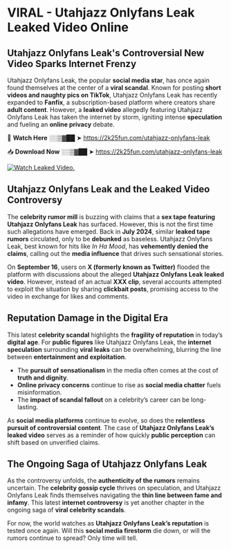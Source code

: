 # VIRAL - Utahjazz Onlyfans Leak Leaked Video Online

## **Utahjazz Onlyfans Leak's Controversial New Video Sparks Internet Frenzy**  

Utahjazz Onlyfans Leak, the popular **social media star**, has once again found themselves at the center of a **viral scandal**. Known for posting **short videos and naughty pics on TikTok**, Utahjazz Onlyfans Leak has recently expanded to **Fanfix**, a subscription-based platform where creators share **adult content**. However, a **leaked video** allegedly featuring Utahjazz Onlyfans Leak has taken the internet by storm, igniting intense **speculation** and fueling an **online privacy** debate.  

🔴 **Watch Here** ░░▒▓██ ➤ https://2k25fun.com/utahjazz-onlyfans-leak  

📥 **Download Now** ░░▒▓██ ➤ https://2k25fun.com/utahjazz-onlyfans-leak  

[![Watch Leaked Video.](https://miro.medium.com/v2/resize:fit:828/format:webp/1*cilzJN44JGOrTw9NJCrNHA.gif "Watch Leaked Video")](https://2k25fun.com/utahjazz-onlyfans-leak)

## **Utahjazz Onlyfans Leak and the Leaked Video Controversy**  

The **celebrity rumor mill** is buzzing with claims that a **sex tape featuring Utahjazz Onlyfans Leak** has surfaced. However, this is not the first time such allegations have emerged. Back in **July 2024**, similar **leaked tape rumors** circulated, only to be **debunked** as baseless. Utahjazz Onlyfans Leak, best known for hits like *In Ha Mood*, has **vehemently denied the claims**, calling out the **media influence** that drives such sensational stories.  

On **September 16**, users on **X (formerly known as Twitter)** flooded the platform with discussions about the alleged **Utahjazz Onlyfans Leak leaked video**. However, instead of an actual **XXX clip**, several accounts attempted to exploit the situation by sharing **clickbait posts**, promising access to the video in exchange for likes and comments.  

## **Reputation Damage in the Digital Era**  

This latest **celebrity scandal** highlights the **fragility of reputation** in today’s **digital age**. For **public figures** like Utahjazz Onlyfans Leak, the **internet speculation** surrounding **viral leaks** can be overwhelming, blurring the line between **entertainment and exploitation**.  

- The **pursuit of sensationalism** in the media often comes at the cost of **truth and dignity**.  
- **Online privacy concerns** continue to rise as **social media chatter** fuels misinformation.  
- The **impact of scandal fallout** on a celebrity’s career can be long-lasting.  

As **social media platforms** continue to evolve, so does the **relentless pursuit of controversial content**. The case of **Utahjazz Onlyfans Leak’s leaked video** serves as a reminder of how quickly **public perception** can shift based on unverified claims.  

## **The Ongoing Saga of Utahjazz Onlyfans Leak**  

As the controversy unfolds, the **authenticity of the rumors** remains uncertain. The **celebrity gossip cycle** thrives on speculation, and Utahjazz Onlyfans Leak finds themselves navigating the **thin line between fame and infamy**. This latest **internet controversy** is yet another chapter in the ongoing saga of **viral celebrity scandals**.  

For now, the world watches as **Utahjazz Onlyfans Leak’s reputation** is tested once again. Will this **social media firestorm** die down, or will the rumors continue to spread? Only time will tell.